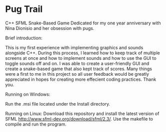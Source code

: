 # Pug Trail
C++ SFML Snake-Based Game
Dedicated for my one year anniversary with Nina Dionisio and her obsession with pugs.

Brief introduction:

This is my first experience with implementing graphics and sounds alongside C++. During this process, I learned how to keep track of multiple screens at once and how to implement sounds and how to use the GUI to toggle sounds off and on. I was able to create a user-friendly GUI and create a snake-based game that also kept track of scores. Many things were a first to me in this project so all user feedback would be greatly appreciated in hopes for creating more effecient coding practices. Thank you.

Running on Windows:

Run the .msi file located under the Install directory.

Running on Linux:
Download this repository and install the latest version of SFML http://www.sfml-dev.org/download/sfml/2.3/. Use the makefile to compile and run the program.
